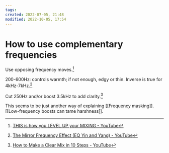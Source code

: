 ```yaml
---
tags: 
created: 2022-07-05, 21:48
modified: 2022-10-05, 17:54
---
```


# How to use complementary frequencies
Use opposing frequency moves.[^1]

200-600Hz: controls warmth; if not enough, edgy or thin. Inverse is true for 4kHz-7kHz.[^2]

Cut 250Hz and/or boost 3.5kHz to add clarity.[^3]

This seems to be just another way of explaining [[Frequency masking]]. [[Low-frequency boosts can tame harshness]].

[^1]: [THIS is how you LEVEL UP your MIXING - YouTube](https://www.youtube.com/watch?v=z6n7P_rTc40)
[^2]: [The Mirror Frequency Effect (EQ Yin and Yang) - YouTube](https://www.youtube.com/watch?v=hLAoHZGYBPA)
[^3]: [How to Make a Clear Mix in 10 Steps - YouTube](https://www.youtube.com/watch?v=pbfCNtgDQ80)